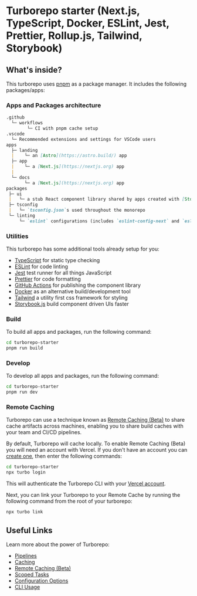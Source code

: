 # Turborepo starter (Next.js, TypeScript, Docker, ESLint, Jest, Prettier, Rollup.js, Tailwind, Storybook)

## What's inside?

This turborepo uses [pnpm](https://pnpm.io/) as a package manager. It includes the following packages/apps:

### Apps and Packages architecture

```md
.github
  └─ workflows
        └─ CI with pnpm cache setup
.vscode
  └─ Recommended extensions and settings for VSCode users
apps
  ├─ landing
  |    └─ an [Astro](https://astro.build/) app
  ├─ app
  |    └─ a [Next.js](https://nextjs.org) app
  |
  └─ docs
       └─ a [Next.js](https://nextjs.org) app
packages
 ├─ ui
 |   └─ a stub React component library shared by apps created with [Storybook.js](https://storybook.js.org/)
 ├─ tsconfig
 |   └─ `tsconfig.json`s used throughout the monorepo
 └─ linting
     └─ `eslint` configurations (includes `eslint-config-next` and `eslint-config-prettier`)
```

### Utilities

This turborepo has some additional tools already setup for you:

- [TypeScript](https://www.typescriptlang.org/) for static type checking
- [ESLint](https://eslint.org/) for code linting
- [Jest](https://jestjs.io) test runner for all things JavaScript
- [Prettier](https://prettier.io) for code formatting
- [GitHub Actions](https://docs.github.com/en/actions) for publishing the component library
- [Docker](https://www.docker.com/) as an alternative build/development tool
- [Tailwind](https://tailwindcss.com/) a utility first css framework for styling
- [Storybook.js](https://storybook.js.org/) build component driven UIs faster

### **Build**

To build all apps and packages, run the following command:

```sh
cd turborepo-starter
pnpm run build
```

### Develop

To develop all apps and packages, run the following command:

```sh
cd turborepo-starter
pnpm run dev
```

### Remote Caching

Turborepo can use a technique known as [Remote Caching (Beta)](https://turborepo.org/docs/features/remote-caching) to share cache artifacts across machines, enabling you to share build caches with your team and CI/CD pipelines.

By default, Turborepo will cache locally. To enable Remote Caching (Beta) you will need an account with Vercel. If you don't have an account you can [create one](https://vercel.com/signup), then enter the following commands:

```sh
cd turborepo-starter
npx turbo login
```

This will authenticate the Turborepo CLI with your [Vercel account](https://vercel.com/docs/concepts/personal-accounts/overview).

Next, you can link your Turborepo to your Remote Cache by running the following command from the root of your turborepo:

```sh
npx turbo link
```

## Useful Links

Learn more about the power of Turborepo:

- [Pipelines](https://turborepo.org/docs/features/pipelines)
- [Caching](https://turborepo.org/docs/features/caching)
- [Remote Caching (Beta)](https://turborepo.org/docs/features/remote-caching)
- [Scoped Tasks](https://turborepo.org/docs/features/scopes)
- [Configuration Options](https://turborepo.org/docs/reference/configuration)
- [CLI Usage](https://turborepo.org/docs/reference/command-line-reference)
